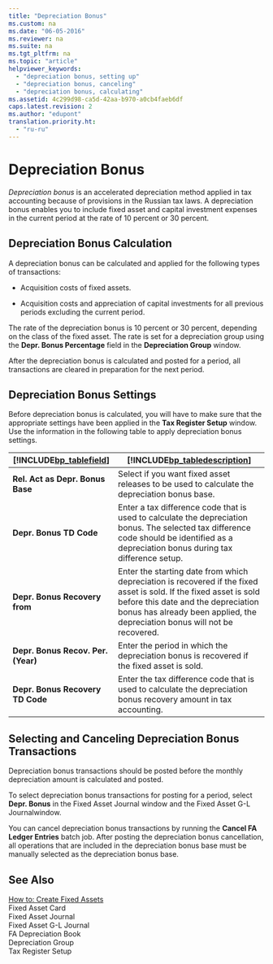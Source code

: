 ```yaml
---
title: "Depreciation Bonus"
ms.custom: na
ms.date: "06-05-2016"
ms.reviewer: na
ms.suite: na
ms.tgt_pltfrm: na
ms.topic: "article"
helpviewer_keywords: 
  - "depreciation bonus, setting up"
  - "depreciation bonus, canceling"
  - "depreciation bonus, calculating"
ms.assetid: 4c299d98-ca5d-42aa-b970-a0cb4faeb6df
caps.latest.revision: 2
ms.author: "edupont"
translation.priority.ht: 
  - "ru-ru"
---
```

# Depreciation Bonus
*Depreciation bonus* is an accelerated depreciation method applied in tax accounting because of provisions in the Russian tax laws. A depreciation bonus enables you to include fixed asset and capital investment expenses in the current period at the rate of 10 percent or 30 percent.  
  
## Depreciation Bonus Calculation  
 A depreciation bonus can be calculated and applied for the following types of transactions:  
  
-   Acquisition costs of fixed assets.  
  
-   Acquisition costs and appreciation of capital investments for all previous periods excluding the current period.  
  
 The rate of the depreciation bonus is 10 percent or 30 percent, depending on the class of the fixed asset. The rate is set for a depreciation group using the **Depr. Bonus Percentage** field in the **Depreciation Group** window.  
  
 After the depreciation bonus is calculated and posted for a period, all transactions are cleared in preparation for the next period.  
  
## Depreciation Bonus Settings  
 Before depreciation bonus is calculated, you will have to make sure that the appropriate settings have been applied in the **Tax Register Setup** window. Use the information in the following table to apply depreciation bonus settings.  
  
|[!INCLUDE[bp_tablefield](../../ApplicationDesign/includes/bp_tablefield_md.md)]|[!INCLUDE[bp_tabledescription](../../ApplicationDesign/includes/bp_tabledescription_md.md)]|  
|---------------------------------|---------------------------------------|  
|**Rel. Act as Depr. Bonus Base**|Select if you want fixed asset releases to be used to calculate the depreciation bonus base.|  
|**Depr. Bonus TD Code**|Enter a tax difference code that is used to calculate the depreciation bonus. The selected tax difference code should be identified as a depreciation bonus during tax difference setup.|  
|**Depr. Bonus Recovery from**|Enter the starting date from which depreciation is recovered if the fixed asset is sold. If the fixed asset is sold before this date and the depreciation bonus has already been applied, the depreciation bonus will not be recovered.|  
|**Depr. Bonus Recov. Per. \(Year\)**|Enter the period in which the depreciation bonus is recovered if the fixed asset is sold.|  
|**Depr. Bonus Recovery TD Code**|Enter the tax difference code that is used to calculate the depreciation bonus recovery amount in tax accounting.|  
  
## Selecting and Canceling Depreciation Bonus Transactions  
 Depreciation bonus transactions should be posted before the monthly depreciation amount is calculated and posted.  
  
 To select depreciation bonus transactions for posting for a period, select **Depr. Bonus** in the Fixed Asset Journal window and the Fixed Asset G\-L Journalwindow.  
  
 You can cancel depreciation bonus transactions by running the **Cancel FA Ledger Entries** batch job. After posting the depreciation bonus cancellation, all operations that are included in the depreciation bonus base must be manually selected as the depreciation bonus base.  
  
## See Also  
 [How to: Create Fixed Assets](../../Finance/how-to-create-fixed-assets.md)   
 Fixed Asset Card   
 Fixed Asset Journal   
 Fixed Asset G\-L Journal   
 FA Depreciation Book   
 Depreciation Group   
 Tax Register Setup